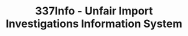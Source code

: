 ---
bigquery: https://console.cloud.google.com/bigquery?p=patents-public-data&d=usitc_investigations&page=dataset&project=sheets-management-319211
citation: US International Trade Commission 337Info Unfair Import Investigations Information
  System
contributors: US International Trade Comission
cost: None
description: US International Trade Commission 337Info Unfair Import Investigations
  Information System contains data on investigations done under Section 337. Section
  337 declares the infringement of certain statutory intellectual property rights
  and other forms of unfair competition in import trade to be unlawful practices.
  Most Section 337 investigations involve allegations of patent or registered trademark
  infringement.
documentation: FAQ and tutorial available on the site
last_edit: Mon, 04 Apr 2022 19:10:40 GMT
location: https://pubapps2.usitc.gov/337external/
maintained_by: US International Trade Comission
schema_fields: '[''startDateMarkmanHearing'', ''finalIdOnViolationIssue'', ''patentNumbers'',
  ''respondent'', ''finalDetNoViolation'', ''docketNo'', ''gcAttorney'', ''htsNumbers'',
  ''complainant'', ''investigationTermDate'', ''copyrightNumbers'', ''id'', ''investigationType'',
  ''invUnfairAct'', ''teoIdDueDate'', ''investigationNo'', ''teoReliefGranted'', ''internalRemand'',
  ''endDateMarkmanHearing'', ''cafcAppeals'', ''finalDetViolation'', ''lastUpdated'',
  ''reportingRequirements'', ''publication_number'', ''actualStartDateEvidHear'',
  ''finalIdOnViolationDue'', ''markmanHearing'', ''scheduledEndDateEvidHear'', ''aljAssigned'',
  ''title'', ''teoProceedingInvolved'', ''trademarkNumbers'', ''ouiiAttorney'', ''ouiiParticipation'',
  ''issueDateOtherNonFinal'', ''dateComplaintFiled'', ''teoIdIssueDate'', ''actualEndDateEvidHear'',
  ''currentStatus'', ''dateCreated'', ''scheduledStartDateEvidHear'', ''patentNumber'',
  ''dateOfPublicationFrNotice'', ''targetDate'', ''currentActiveALJ'']'
shortname: unfair_import_investigations
tags:
- import
- legal
- trade
timeframe: 2008-2021 (prior to 2008 downloadable as a JSON file)
title: 337Info - Unfair Import Investigations Information System
uuid: 2721f5ec-e599-4890-9265-9706719fc71e
---